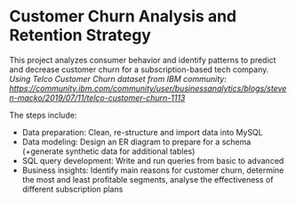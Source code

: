 # Customer Churn Analysis and Retention Strategy   

This project analyzes consumer behavior and identify patterns to predict and decrease customer churn for a subscription-based tech company. 
*Using Telco Customer Churn dataset from IBM community: https://community.ibm.com/community/user/businessanalytics/blogs/steven-macko/2019/07/11/telco-customer-churn-1113*   

The steps include:
  - Data preparation: Clean, re-structure and import data into MySQL
  - Data modeling: Design an ER diagram to prepare for a schema (+generate synthetic data for additional tables) 
  - SQL query development: Write and run queries from basic to advanced
  - Business insights: Identify main reasons for customer churn, determine the most and least profitable segments, analyse the effectiveness of different subscription plans
